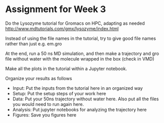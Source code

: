 # Assignment for Week 3

Do the Lysozyme tutorial for Gromacs on HPC, adapting as needed
http://www.mdtutorials.com/gmx/lysozyme/index.html

Instead of using the file names in the tutorial, try to give good file names rather than just e.g. em.gro

At the end, run a 50 ns MD simulation, and then make a trajectory and gro file without water with the molecule wrapped in the box (check in VMD)

Make all the plots in the tutorial within a Jupyter notebook.

Organize your results as follows
- Input: Put the inputs from the tutorial here in an organized way
- Setup: Put the setup steps of your work here
- Data: Put your 50ns trajectory without water here. Also put all the files you would need to run again here.
- Analysis: Put jupyter notebooks for analyzing the trajectory here
- Figures: Save you figures here
